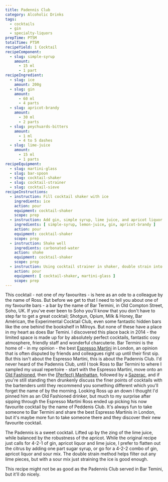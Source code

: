 ```yaml
---
title: Padennis Club
category: Alcoholic Drinks
tags:
  - cocktails
  - gin
  - specialty-liquors
prepTime: PT5M
totalTime: PT5M
recipeYield: 1 Cocktail
recipeComponent:
  - slug: simple-syrup
    amount: 
      - 15 ml
      - 1 part
recipeIngredient:
  - slug: ice
    amount: 200g
  - slug: gin
    amount:
      - 60 ml
      - 4 parts
  - slug: apricot-brandy
    amount:
      - 30 ml
      - 2 parts
  - slug: peychuards-bitters
    amount: 
      - 1 ml
      - 4 to 5 dashes
  - slug: lime-juice
    amount:
      - 15 ml
      - 1 parts
recipeEquipment:
  - slug: martini-glass
  - slug: bar-spoon
  - slug: cocktail-shaker
  - slug: cocktail-strainer
  - slug: cocktail-sieve
recipeInstructions:
  - instruction: Fill cocktail shaker with ice
    ingredients: ice
    action: pour
    equipment: cocktail-shaker
    scope: prep
  - instruction: Add gin, simple syrup, lime juice, and apricot liquor to the cocktail shaker
    ingredients: [ simple-syrup, lemon-juice, gin, apricot-brandy ]
    action: pour
    equipment: cocktail-shaker
    scope: prep
  - instruction: Shake well
    ingredients: carbonated-water
    action: shake
    equipment: cocktail-shaker
    scope: prep
  - instruction: Using cocktail strainer in shaker, double strain into cocktail sieve over martini glass
    action: pour
    equipment: [ cocktail-shaker, martini-glass ]
    scope: prep
---
```


This cocktail - not one of _my_ favourites - is here as an ode to a colleague by the name of Ross. But before we get to that I need to tell you about one of my favourite bars - a bar by the name of Bar Termini, in Old Compton Street, Soho, UK. If you've ever been to Soho you'll know that you don't have to step far to get a great cocktail; Shotgun, Opium, Milk & Honey, Bar Américan, the Experimental Cocktail Club, even some fantastic hidden bars like the one behind the bookshelf in Milroys. But none of these have a place in my heart as does Bar Temini. I discovered this place back in 2014 - the limited space is made up for by absolutely perfect cocktails, fantastic cosy atmosphere, friendly staff and wonderful charcuterie. Bar Termini is the home of - in my opinion - the best [Espresso Martini](/recipes/espresso-martini) in London, an opinion that is often disputed by friends and colleagues right up until their first sip. But this isn't about the Espresso Martini, this is about the Padennis Club. I'd never heard of the Padennis Club, until I took Ross to Bar Termini to where I sampled my usual repertoire - start with the Espresso Martini, move onto an [Old Fashioned](/recipes/old-fashioned), then the [(Perfect) Manhattan](/recipes/manhattan), followed by a [Sazerac](/recipes/sazerac), and if you're still standing then drunkenly discuss the finer points of cocktails with the bartenders until they recommend you something different which you'll forget the name of by the morning. Looking Ross up an down I thought I'd pinned him as an Old Fashioned drinker, but much to my surprise after sipping through the Espresso Martini Ross ended up picking his now favourite cocktail by the name of Peddenis Club. It's always fun to take someone to Bar Termini and share the best Espresso Martinis in London, but it's maybe more fun to take someone there and they discover their new favourite cocktail.

The Padennis is a sweet cocktail. Lifted up by the zing of the lime juice, while balanced by the robustness of the apricot. While the original recipe just calls for 4-2-1 of gin, apricot liquor and lime juice, I prefer to flatten out the citrus by adding one part sugar syrup, or go for a 4-2-2 combo of gin, apricot liquor and sour mix. The double strain method helps filter out any lime pieces, but with a sour mix just straining the ice is good enough.

This recipe might not be as good as the Padennis Club served in Bar Temini, but it'll do nicely.
